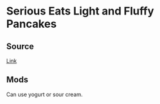 # Serious Eats Light and Fluffy Pancakes

## Source

[Link](http://www.seriouseats.com/recipes/2010/06/light-and-fluffy-pancakes-recipe.html)

## Mods

Can use yogurt or sour cream.
